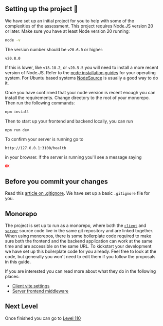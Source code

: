 ## Setting up the project 🧰

We have set up an initial project for you to help with some of the complexities of the assessment. This project requires Node.JS version 20 or later. Make sure you have at least Node version 20 running:

```sh
node -v
```

The version number should be `v20.6.0` or higher:

```
v20.8.0
```

If this is lower, like `v18.18.2`, or `v20.5.5` you will need to install a more recent version of Node.JS. Refer to the [node installation guides](https://nodejs.org/en/download/package-manager) for your operating system. For Ubuntu based systems [NodeSource](https://github.com/nodesource/distributions) is usually a good way to do it.

Once you have confirmed that your node version is recent enough you can install the requirements. Change directory to the root of your monorepo. Then run the following commands:

```sh
npm install
```

Then to start up your frontend and backend locally, you can run

```sh
npm run dev
```

To confirm your server is running go to

```url
http://127.0.0.1:3100/health
```

in your browser. If the server is running you'll see a message saying

```json
OK
```

## Before you commit your changes

Read this [article on .gitignore](https://sabe.io/blog/git-ignore-node_modules). We have set up a basic `.gitignore` file for you.

## Monorepo

The project is set up to run as a monorepo, where both the [`client`](../../client/) and [`server`](../../server/) source code live in the same git repository and are linked together. When using monorepos, there is some boilerplate code required to make sure both the frontend and the backend application can work at the same time and are accessible on the same URL. To kickstart your development we have set up this boilerplate code for you already. Feel free to look at the code, but generally you won't need to edit them if you follow the proposals in this guide.

If you are interested you can read more about what they do in the following places:

- [Client vite settings](../client/vite.config.js)
- [Server frontend middleware](../server/app.js)

## Next Level

Once finished you can go to [Level 110](./110.md)
